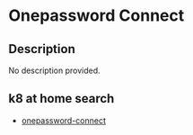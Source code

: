 # Onepassword Connect

## Description

No description provided.

## k8 at home search

- [onepassword-connect](https://nanne.dev/k8s-at-home-search/#/onepassword-connect)
